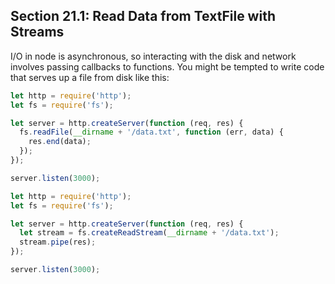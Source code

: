 ## Section 21.1: Read Data from TextFile with Streams

I/O in node is asynchronous, so interacting with the disk and network involves passing 
callbacks to functions. You might be tempted to write code that serves up a file from 
disk like this:
```js
let http = require('http');
let fs = require('fs');

let server = http.createServer(function (req, res) {
  fs.readFile(__dirname + '/data.txt', function (err, data) {
    res.end(data);
  });
});

server.listen(3000);
```

```js
let http = require('http');
let fs = require('fs');

let server = http.createServer(function (req, res) {
  let stream = fs.createReadStream(__dirname + '/data.txt');
  stream.pipe(res);
});

server.listen(3000);
```
